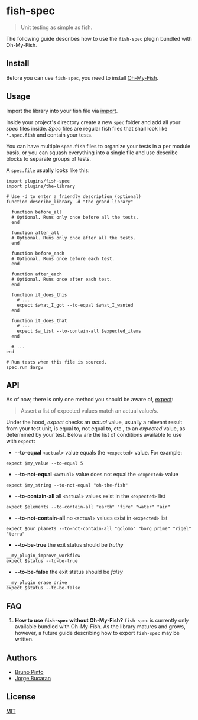 # fish-spec
> Unit testing as simple as fish.

The following guide describes how to use the `fish-spec` plugin bundled with Oh-My-Fish.

## Install
Before you can use `fish-spec`, you need to install [Oh-My-Fish](https://github.com/bpinto/oh-my-fish).

## Usage
Import the library into your fish file via [import](https://github.com/bpinto/oh-my-fish/blob/master/functions/import.fish).

Inside your project's directory create a new `spec` folder and add all your _spec_ files inside. _Spec_ files are regular fish files that shall look like `*.spec.fish` and contain your tests.

You can have multiple `spec.fish` files to organize your tests in a per module basis, or you can squash everything into a single file and use describe blocks to separate groups of tests.

A `spec.file` usually looks like this:

```fish
import plugins/fish-spec
import plugins/the-library

# Use -d to enter a friendly description (optional)
function describe_library -d "the grand library"

  function before_all
  # Optional. Runs only once before all the tests.
  end

  function after_all
  # Optional. Runs only once after all the tests.
  end

  function before_each
  # Optional. Runs once before each test.
  end

  function after_each
  # Optional. Runs once after each test.
  end

  function it_does_this
    # ...
    expect $what_I_got --to-equal $what_I_wanted
  end

  function it_does_that
    # ...
    expect $a_list --to-contain-all $expected_items
  end

  # ...
end

# Run tests when this file is sourced.
spec.run $argv
```

## API

As of now, there is only one method you should be aware of, [expect](https://github.com/bpinto/oh-my-fish/blob/master/plugins/fish-spec/expect.fish):

> Assert a list of expected values match an actual value/s.

Under the hood, _expect_ checks an _actual_ value, usually a relevant result from your test unit, is equal to, not equal to, etc., to an _expected_ value, as determined by your test. Below are the list of conditions available to use with `expect`:

* __--to-equal__
`<actual>` value equals the `<expected>` value. For example:
```fish
expect $my_value --to-equal 5
```

* __--to-not-equal__
`<actual>` value does not equal the `<expected>` value
```fish
expect $my_string --to-not-equal "oh-the-fish"
```

* __--to-contain-all__ all `<actual>` values exist in the `<expected>` list
```fish
expect $elements --to-contain-all "earth" "fire" "water" "air"
```

* __--to-not-contain-all__ no `<actual>` values exist in `<expected>` list
```fish
expect $our_planets --to-not-contain-all "golomo" "borg prime" "rigel" "terra"
```

* __--to-be-true__ the exit status should be _truthy_
```fish
__my_plugin_improve_workflow
expect $status --to-be-true
```

* __--to-be-false__ the exit status should be _falsy_
```fish
__my_plugin_erase_drive
expect $status --to-be-false
```

## FAQ
1. __How to use `fish-spec` without Oh-My-Fish?__
`fish-spec` is currently only available bundled with Oh-My-Fish. As the library matures and grows, however, a future guide describing how to export `fish-spec` may be written.

## Authors
+ [Bruno Pinto](https://github.com/bpinto)
+ [Jorge Bucaran](https://bucaran.me)

## License
[MIT](http://opensource.org/licenses/MIT)
